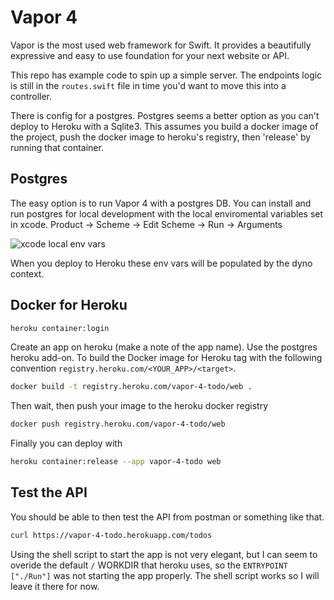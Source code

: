 # Vapor 4

Vapor is the most used web framework for Swift. It provides a beautifully expressive and easy to use foundation for your next website or API.

This repo has example code to spin up a simple server. The endpoints logic is still in the `routes.swift` file in time you'd want to move this into a controller.

There is config for a postgres. Postgres seems a better option as you can't deploy to Heroku with a Sqlite3. This assumes you build a docker image of the project, push the docker image to heroku's registry, then 'release' by running that container.

## Postgres

The easy option is to run Vapor 4 with a postgres DB. You can install and run postgres for local development with the local enviromental variables set in xcode. Product -> Scheme -> Edit Scheme -> Run -> Arguments

![xcode local env vars](https://user-images.githubusercontent.com/4499581/134075263-de9f7eff-4bd4-4dcf-96d6-2f80cdf433e0.png)

When you deploy to Heroku these env vars will be populated by the dyno context.

## Docker for Heroku

```sh
heroku container:login
```
Create an app on heroku (make a note of the app name). Use the postgres heroku add-on. To build the Docker image for Heroku tag with the following convention `registry.heroku.com/<YOUR_APP>/<target>`.
```sh
docker build -t registry.heroku.com/vapor-4-todo/web .
```
Then wait, then push your image to the heroku docker registry
```sh
docker push registry.heroku.com/vapor-4-todo/web
```
Finally you can deploy with 
```sh
heroku container:release --app vapor-4-todo web
```

## Test the API

You should be able to then test the API from postman or something like that.
```sh
curl https://vapor-4-todo.herokuapp.com/todos
```

Using the shell script to start the app is not very elegant, but I can seem to overide the default `/` WORKDIR that heroku uses, so the `ENTRYPOINT ["./Run"]` was not starting the app properly. The shell script works so I will leave it there for now.
